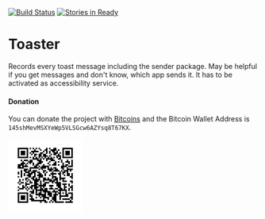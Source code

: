 [![Build Status](https://travis-ci.org/mars3142/toaster.svg?branch=master)](https://travis-ci.org/mars3142/toaster) [![Stories in Ready](https://badge.waffle.io/mars3142/toaster.svg?label=ready&title=Ready)](http://waffle.io/mars3142/toaster)

Toaster
=======

Records every toast message including the sender package. May be helpful if you get messages and don't know, which app sends it.
It has to be activated as accessibility service.


#### Donation

You can donate the project with [Bitcoins](http://en.wikipedia.org/wiki/Bitcoin) and the Bitcoin Wallet Address is `145shMevMSXYeWp5VLSGcw6AZYsq8T67KX`.

![Bitcoin QRCode](qrcode_bitcoin.png)
